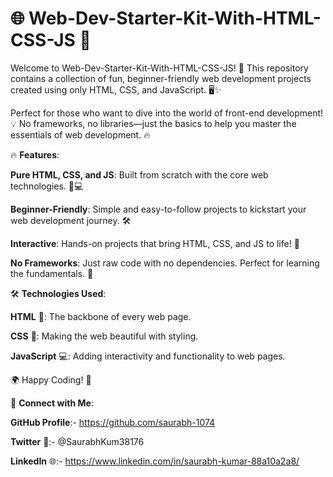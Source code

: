 # 🌐 Web-Dev-Starter-Kit-With-HTML-CSS-JS 🚀

Welcome to Web-Dev-Starter-Kit-With-HTML-CSS-JS! 🎉 This repository contains a collection of fun, beginner-friendly web development projects created using only HTML, CSS, and JavaScript. 🖥️✨

Perfect for those who want to dive into the world of front-end development! 💡 No frameworks, no libraries—just the basics to help you master the essentials of web development. 🔥
  
🔥 **Features**:  
 
**Pure HTML, CSS, and JS**: Built from scratch with the core web technologies. 🎨💻   
      
**Beginner-Friendly**: Simple and easy-to-follow projects to kickstart your web development journey. 🛠️   
  
**Interactive**: Hands-on projects that bring HTML, CSS, and JS to life! 🚀  
 
**No Frameworks**: Just raw code with no dependencies. Perfect for learning the fundamentals. 📝   
 
🛠️ **Technologies Used**: 
 
**HTML** 📝: The backbone of every web page.

**CSS** 🎨: Making the web beautiful with styling.

**JavaScript** 💻: Adding interactivity and functionality to web pages.


🌍 Happy Coding! 🚀





🔗 **Connect with Me**:

**GitHub Profile**:- https://github.com/saurabh-1074

**Twitter** 🚀:- @SaurabhKum38176

**LinkedIn** 🌐:- https://www.linkedin.com/in/saurabh-kumar-88a10a2a8/

